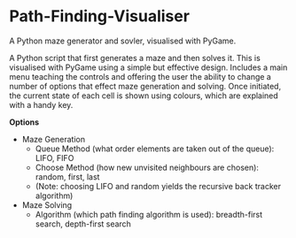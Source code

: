# Path-Finding-Visualiser
A Python maze generator and sovler, visualised with PyGame.

A Python script that first generates a maze and then solves it. This is visualised with PyGame using a simple but 
effective design. Includes a main menu teaching the controls and offering the user the ability to change a number of 
options that effect maze generation and solving. Once initiated, the current state of each cell is shown using colours, 
which are explained with a handy key.

**Options**
* Maze Generation
  * Queue Method (what order elements are taken out of the queue): LIFO, FIFO
  * Choose Method (how new unvisited neighbours are chosen): random, first, last
  * (Note: choosing LIFO and random yields the recursive back tracker algorithm)
* Maze Solving
  * Algorithm (which path finding algorithm is used): breadth-first search, depth-first search
